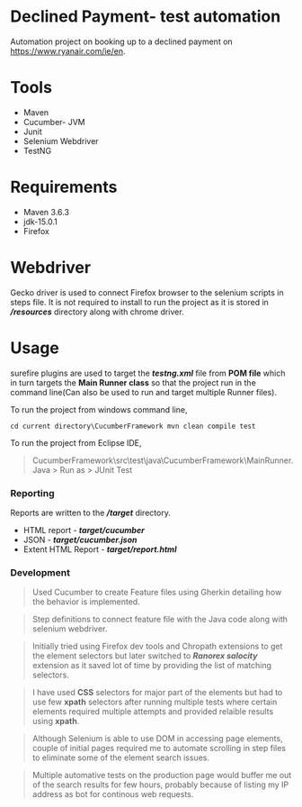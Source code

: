 # Declined Payment- test automation

Automation project on booking up to a declined payment on https://www.ryanair.com/ie/en.

# Tools

  - Maven
  - Cucumber- JVM
  - Junit
  - Selenium Webdriver
  - TestNG
  # Requirements
- Maven 3.6.3
- jdk-15.0.1
- Firefox

# Webdriver
Gecko driver is used to connect Firefox browser to the selenium scripts in steps file. It is not required to install to run the project as it is stored in ***/resources*** directory along with chrome driver.   

  # Usage
surefire plugins are used to target the ***testng.xml*** file from **POM file** which in turn targets the **Main Runner class** so that the project run in the command line(Can also be used to run and target multiple Runner files).

To run the project from windows command line,

    cd current directory\CucumberFramework mvn clean compile test 
To run the project from Eclipse IDE,
>    CucumberFramework\src\test\java\CucumberFramework\MainRunner.Java > Run as > JUnit Test  


### Reporting
Reports are written to the ***/target*** directory. 
* HTML report  -     ***target/cucumber***
* JSON - ***target/cucumber.json***
* Extent HTML Report - ***target/report.html***

### Development

> Used Cucumber to create Feature files using Gherkin detailing how the behavior is implemented.

> Step definitions to connect feature file with the Java code along with selenium webdriver.

> Initially tried using Firefox dev tools and Chropath extensions to get the element selectors but later switched to ***Ranorex salocity*** extension as it saved lot of time by providing the list of matching selectors.

> I have used **CSS** selectors for major part of the elements but had to use few **xpath** selectors after running multiple tests where certain elements required multiple attempts and provided relaible results using **xpath**.

> Although Selenium is able to use DOM in accessing page elements, couple of initial pages required me to automate scrolling in step files to eliminate some of the element search issues. 

> Multiple automative tests on the production page would buffer me out of the search results for few hours, probably because of listing my IP address as bot for continous web requests.  




